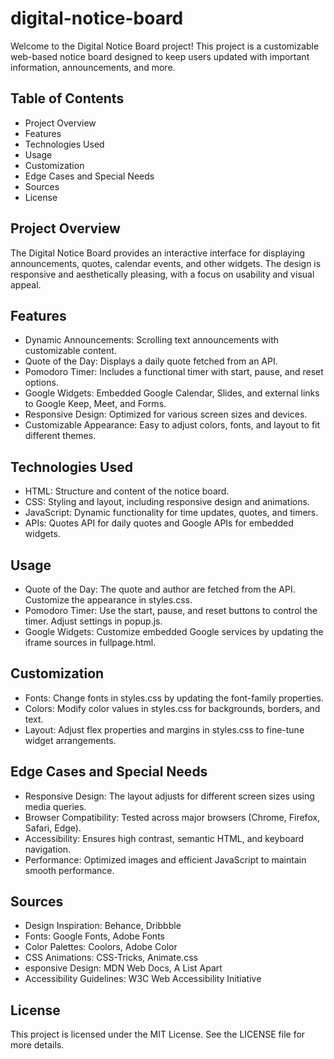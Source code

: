 # digital-notice-board

Welcome to the Digital Notice Board project! This project is a customizable web-based notice board designed to keep users updated with important information, announcements, and more.

## Table of Contents
- Project Overview
- Features
- Technologies Used
- Usage
- Customization
- Edge Cases and Special Needs
- Sources
- License

## Project Overview
The Digital Notice Board provides an interactive interface for displaying announcements, quotes, calendar events, and other widgets. The design is responsive and aesthetically pleasing, with a focus on usability and visual appeal.

## Features
- Dynamic Announcements: Scrolling text announcements with customizable content.
- Quote of the Day: Displays a daily quote fetched from an API.
- Pomodoro Timer: Includes a functional timer with start, pause, and reset options.
- Google Widgets: Embedded Google Calendar, Slides, and external links to Google Keep, Meet, and Forms.
- Responsive Design: Optimized for various screen sizes and devices.
- Customizable Appearance: Easy to adjust colors, fonts, and layout to fit different themes.

## Technologies Used
- HTML: Structure and content of the notice board.
- CSS: Styling and layout, including responsive design and animations.
- JavaScript: Dynamic functionality for time updates, quotes, and timers.
- APIs: Quotes API for daily quotes and Google APIs for embedded widgets.

## Usage
- Quote of the Day: The quote and author are fetched from the API. Customize the appearance in styles.css.
- Pomodoro Timer: Use the start, pause, and reset buttons to control the timer. Adjust settings in popup.js.
- Google Widgets: Customize embedded Google services by updating the iframe sources in fullpage.html.

## Customization
- Fonts: Change fonts in styles.css by updating the font-family properties.
- Colors: Modify color values in styles.css for backgrounds, borders, and text.
- Layout: Adjust flex properties and margins in styles.css to fine-tune widget arrangements.

## Edge Cases and Special Needs
- Responsive Design: The layout adjusts for different screen sizes using media queries.
- Browser Compatibility: Tested across major browsers (Chrome, Firefox, Safari, Edge).
- Accessibility: Ensures high contrast, semantic HTML, and keyboard navigation.
- Performance: Optimized images and efficient JavaScript to maintain smooth performance.

## Sources
- Design Inspiration: Behance, Dribbble
- Fonts: Google Fonts, Adobe Fonts
- Color Palettes: Coolors, Adobe Color
- CSS Animations: CSS-Tricks, Animate.css
- esponsive Design: MDN Web Docs, A List Apart
- Accessibility Guidelines: W3C Web Accessibility Initiative

## License
This project is licensed under the MIT License. See the LICENSE file for more details.
